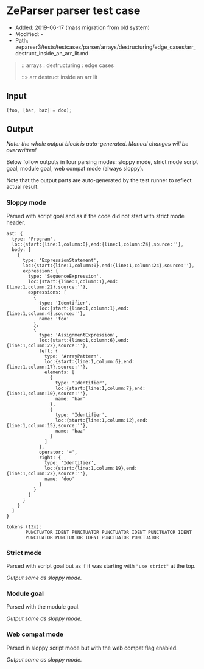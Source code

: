 # ZeParser parser test case

- Added: 2019-06-17 (mass migration from old system)
- Modified: -
- Path: zeparser3/tests/testcases/parser/arrays/destructuring/edge_cases/arr_destruct_inside_an_arr_lit.md

> :: arrays : destructuring : edge cases
>
> ::> arr destruct inside an arr lit

## Input

`````js
(foo, [bar, baz] = doo);
`````

## Output

_Note: the whole output block is auto-generated. Manual changes will be overwritten!_

Below follow outputs in four parsing modes: sloppy mode, strict mode script goal, module goal, web compat mode (always sloppy).

Note that the output parts are auto-generated by the test runner to reflect actual result.

### Sloppy mode

Parsed with script goal and as if the code did not start with strict mode header.

`````
ast: {
  type: 'Program',
  loc:{start:{line:1,column:0},end:{line:1,column:24},source:''},
  body: [
    {
      type: 'ExpressionStatement',
      loc:{start:{line:1,column:0},end:{line:1,column:24},source:''},
      expression: {
        type: 'SequenceExpression',
        loc:{start:{line:1,column:1},end:{line:1,column:22},source:''},
        expressions: [
          {
            type: 'Identifier',
            loc:{start:{line:1,column:1},end:{line:1,column:4},source:''},
            name: 'foo'
          },
          {
            type: 'AssignmentExpression',
            loc:{start:{line:1,column:6},end:{line:1,column:22},source:''},
            left: {
              type: 'ArrayPattern',
              loc:{start:{line:1,column:6},end:{line:1,column:17},source:''},
              elements: [
                {
                  type: 'Identifier',
                  loc:{start:{line:1,column:7},end:{line:1,column:10},source:''},
                  name: 'bar'
                },
                {
                  type: 'Identifier',
                  loc:{start:{line:1,column:12},end:{line:1,column:15},source:''},
                  name: 'baz'
                }
              ]
            },
            operator: '=',
            right: {
              type: 'Identifier',
              loc:{start:{line:1,column:19},end:{line:1,column:22},source:''},
              name: 'doo'
            }
          }
        ]
      }
    }
  ]
}

tokens (13x):
       PUNCTUATOR IDENT PUNCTUATOR PUNCTUATOR IDENT PUNCTUATOR IDENT
       PUNCTUATOR PUNCTUATOR IDENT PUNCTUATOR PUNCTUATOR
`````

### Strict mode

Parsed with script goal but as if it was starting with `"use strict"` at the top.

_Output same as sloppy mode._

### Module goal

Parsed with the module goal.

_Output same as sloppy mode._

### Web compat mode

Parsed in sloppy script mode but with the web compat flag enabled.

_Output same as sloppy mode._
